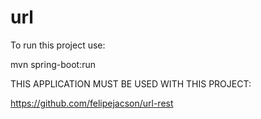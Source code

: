 # url

To run this project use:

mvn spring-boot:run

THIS APPLICATION MUST BE USED WITH THIS PROJECT:

https://github.com/felipejacson/url-rest
